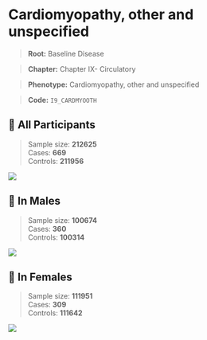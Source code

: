 # Cardiomyopathy, other and unspecified

> **Root:** Baseline Disease  

> **Chapter:** Chapter IX- Circulatory  

> **Phenotype:** Cardiomyopathy, other and unspecified  

> **Code:** `I9_CARDMYOOTH`

## 🧪 All Participants  
> Sample size: **212625**  
> Cases: **669**  
> Controls: **211956**
<img src="/Disease/Figures/ALL/Incidence/I9_CARDMYOOTH.png"/>
<CsvTable src="/Disease_Data/ALL/Incidence/COX_I9_CARDMYOOTH.csv" label="🔍 View full results" />

## 👨 In Males  
> Sample size: **100674**  
> Cases: **360**  
> Controls: **100314**
<img src="/Disease/Figures/Male/Incidence/I9_CARDMYOOTH.png"/>
<CsvTable src="/Disease_Data/Male/Incidence/COX_I9_CARDMYOOTH.csv" label="🔍 View full results" />

## 👩 In Females  
> Sample size: **111951**  
> Cases: **309**  
> Controls: **111642**
<img src="/Disease/Figures/Female/Incidence/I9_CARDMYOOTH.png"/>
<CsvTable src="/Disease_Data/Female/Incidence/COX_I9_CARDMYOOTH.csv" label="🔍 View full results" />
